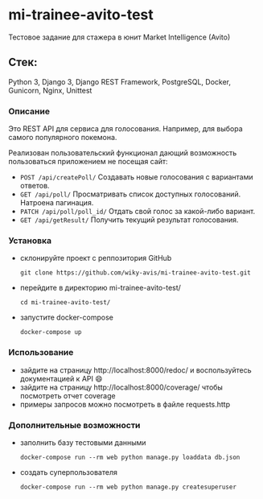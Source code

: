 # mi-trainee-avito-test
Тестовое задание для стажера в юнит Market Intelligence (Avito)

## Стек: 
Python 3, Django 3, Django REST Framework, PostgreSQL, Docker, Gunicorn, Nginx, Unittest

### Описание
Это REST API для сервиса для голосования. Например, для выбора самого популярного покемона.

Реализован пользовательский функционал дающий возможность пользоваться приложением не посещая сайт:
*	`POST /api/createPoll/` Создавать новые голосования с вариантами ответов.
*	`GET /api/poll/` Просматривать список доступных голосований. Натроена пагинация.
*	`PATCH /api/poll/poll_id/` Отдать свой голос за какой-либо вариант.
*	`GET /api/getResult/` Получить текущий результат голосования.

### Установка
- склонируйте проект с реппозитория GitHub
    ```
    git clone https://github.com/wiky-avis/mi-trainee-avito-test.git
    ```
- перейдите в директорию mi-trainee-avito-test/
    ```
    cd mi-trainee-avito-test/
    ```
- запустите docker-compose
    ```
    docker-compose up
    ```

### Использование
- зайдите на страницу http://localhost:8000/redoc/ 
и воспользуйтесь документацией к API :smile:
- зайдите на страницу http://localhost:8000/coverage/ 
чтобы посмотреть отчет coverage
- примеры запросов можно посмотреть в файле requests.http

### Дополнительные возможности
- заполнить базу тестовыми данными
    ```
    docker-compose run --rm web python manage.py loaddata db.json
    ```
- создать суперпользователя
    ```
    docker-compose run --rm web python manage.py createsuperuser
    ```

